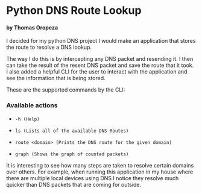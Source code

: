 # Python DNS Route Lookup
#### by Thomas Oropeza

I decided for my python DNS project I would make an application that stores the route to resolve a DNS lookup. 

The way I do this is by intercepting any DNS packet and resending it. I then can take the result of the resent DNS packet and save the route that it took. I also added a helpful CLI for the user to interact with the application and see the information that is being stored.

These are the supported commands by the CLI:
### Available actions
*     -h (Help)
*     ls (Lists all of the available DNS Routes)
*     route <domain> (Prints the DNS route for the given domain)
*     graph (Shows the graph of counted packets)

It is interesting to see how many steps are taken to resolve certain domains over others. For example, when running this application in my house where there are multiple local devices using DNS I notice they resolve much quicker than DNS packets that are coming for outside.
